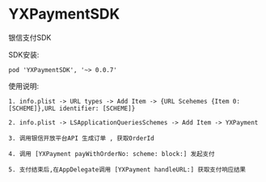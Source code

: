 # YXPaymentSDK
银信支付SDK

SDK安装:

    pod 'YXPaymentSDK', '~> 0.0.7'


使用说明:
	
	1. info.plist -> URL types -> Add Item -> {URL Scehemes {Item 0: [SCHEME]},URL identifier: [SCHEME]}

	2. info.plist -> LSApplicationQueriesSchemes -> Add Item -> YXPayment

	3. 调用银信开放平台API 生成订单 , 获取OrderId

	4. 调用 [YXPayment payWithOrderNo: scheme: block:] 发起支付

	5. 支付结束后,在AppDelegate调用 [YXPayment handleURL:] 获取支付响应结果